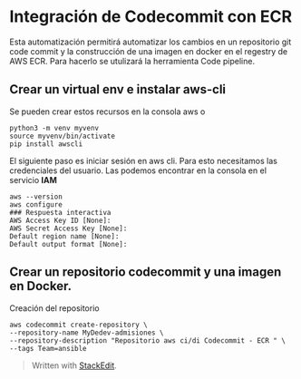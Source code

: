 

# Integración de Codecommit con ECR

Esta automatización permitirá automatizar los cambios en un repositorio  git code commit y la construcción de una imagen en docker en el regestry de AWS ECR. Para hacerlo se utulizará la herramienta Code pipeline.

## Crear un virtual env e instalar aws-cli 
Se pueden crear estos recursos en la consola aws o 

```
python3 -m venv myvenv
source myvenv/bin/activate
pip install awscli

```
El siguiente paso es iniciar sesión en aws cli. Para esto necesitamos las credenciales del usuario. Las podemos encontrar en la consola en el servicio **IAM** 

```
aws --version
aws configure 
### Respuesta interactiva
AWS Access Key ID [None]: 
AWS Secret Access Key [None]: 
Default region name [None]: 
Default output format [None]:  
```
## Crear un repositorio codecommit y una imagen en Docker.
Creación del repositorio
```
aws codecommit create-repository \
--repository-name MyDedev-admisiones \ 
--repository-description "Repositorio aws ci/di Codecommit - ECR " \ 
--tags Team=ansible

```

> Written with [StackEdit](https://stackedit.io/).
<!--stackedit_data:
eyJoaXN0b3J5IjpbNDIwNzk5MTQ2LDE2MDg0NjA1MzIsLTE3Nz
YxMDY4MiwxNTM5MTI1NTgzLDg1NzkzMjIxMV19
-->